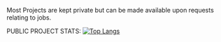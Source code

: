 Most Projects are kept private but can be made available upon requests relating to jobs.

PUBLIC PROJECT STATS:
[![Top Langs](https://github-readme-stats.vercel.app/api/top-langs/?username=tychurch01)](https://github.com/anuraghazra/github-readme-stats)
